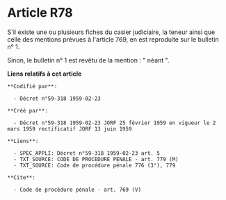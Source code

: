# Article R78

S'il existe une ou plusieurs fiches du casier judiciaire, la teneur ainsi que celle des mentions prévues à l'article 769, en
est reproduite sur le bulletin n° 1. 

Sinon, le bulletin n° 1 est revêtu de la mention : " néant ".

**Liens relatifs à cet article**

	**Codifié par**:

	  - Décret n°59-318 1959-02-23

	**Créé par**:

	  - Décret n°59-318 1959-02-23 JORF 25 février 1959 en vigueur le 2 mars 1959 rectificatif JORF 13 juin 1959

	**Liens**:

	  - SPEC_APPLI: Décret n°59-318 1959-02-23 art. 5
	  - TXT_SOURCE: CODE DE PROCEDURE PENALE - art. 779 (M)
	  - TXT_SOURCE: Code de procédure pénale 776 (3°), 779

	**Cite**:

	  - Code de procédure pénale - art. 769 (V)
